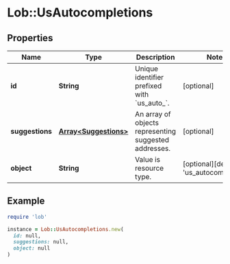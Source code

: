 # Lob::UsAutocompletions

## Properties

| Name | Type | Description | Notes |
| ---- | ---- | ----------- | ----- |
| **id** | **String** | Unique identifier prefixed with &#x60;us_auto_&#x60;. | [optional] |
| **suggestions** | [**Array&lt;Suggestions&gt;**](Suggestions.md) | An array of objects representing suggested addresses.  | [optional] |
| **object** | **String** | Value is resource type. | [optional][default to &#39;us_autocompletion&#39;] |

## Example

```ruby
require 'lob'

instance = Lob::UsAutocompletions.new(
  id: null,
  suggestions: null,
  object: null
)
```

